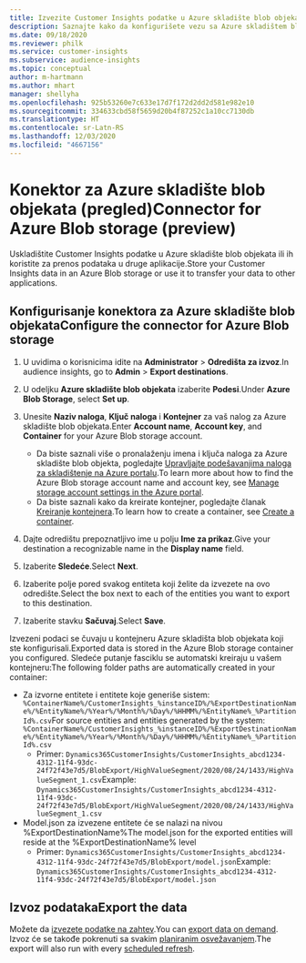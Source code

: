```yaml
---
title: Izvezite Customer Insights podatke u Azure skladište blob objekata
description: Saznajte kako da konfigurišete vezu sa Azure skladištem blob objekata.
ms.date: 09/18/2020
ms.reviewer: philk
ms.service: customer-insights
ms.subservice: audience-insights
ms.topic: conceptual
author: m-hartmann
ms.author: mhart
manager: shellyha
ms.openlocfilehash: 925b53260e7c633e17d7f172d2dd2d581e982e10
ms.sourcegitcommit: 334633cbd58f5659d20b4f87252c1a10cc7130db
ms.translationtype: HT
ms.contentlocale: sr-Latn-RS
ms.lasthandoff: 12/03/2020
ms.locfileid: "4667156"
---
```

# <a name="connector-for-azure-blob-storage-preview"></a><span data-ttu-id="23f7e-103">Konektor za Azure skladište blob objekata (pregled)</span><span class="sxs-lookup"><span data-stu-id="23f7e-103">Connector for Azure Blob storage (preview)</span></span>

<span data-ttu-id="23f7e-104">Uskladištite Customer Insights podatke u Azure skladište blob objekata ili ih koristite za prenos podataka u druge aplikacije.</span><span class="sxs-lookup"><span data-stu-id="23f7e-104">Store your Customer Insights data in an Azure Blob storage or use it to transfer your data to other applications.</span></span>

## <a name="configure-the-connector-for-azure-blob-storage"></a><span data-ttu-id="23f7e-105">Konfigurisanje konektora za Azure skladište blob objekata</span><span class="sxs-lookup"><span data-stu-id="23f7e-105">Configure the connector for Azure Blob storage</span></span>

1. <span data-ttu-id="23f7e-106">U uvidima o korisnicima idite na **Administrator** > **Odredišta za izvoz**.</span><span class="sxs-lookup"><span data-stu-id="23f7e-106">In audience insights, go to **Admin** > **Export destinations**.</span></span>

1. <span data-ttu-id="23f7e-107">U odeljku **Azure skladište blob objekata** izaberite **Podesi**.</span><span class="sxs-lookup"><span data-stu-id="23f7e-107">Under **Azure Blob Storage**, select **Set up**.</span></span>

1. <span data-ttu-id="23f7e-108">Unesite **Naziv naloga**, **Ključ naloga** i **Kontejner** za vaš nalog za Azure skladište blob objekata.</span><span class="sxs-lookup"><span data-stu-id="23f7e-108">Enter **Account name**, **Account key**, and **Container** for your Azure Blob storage account.</span></span>
    - <span data-ttu-id="23f7e-109">Da biste saznali više o pronalaženju imena i ključa naloga za Azure skladište blob objekta, pogledajte [Upravljajte podešavanjima naloga za skladištenje na Azure portalu](https://docs.microsoft.com/azure/storage/common/storage-account-manage).</span><span class="sxs-lookup"><span data-stu-id="23f7e-109">To learn more about how to find the Azure Blob storage account name and account key, see [Manage storage account settings in the Azure portal](https://docs.microsoft.com/azure/storage/common/storage-account-manage).</span></span>
    - <span data-ttu-id="23f7e-110">Da biste saznali kako da kreirate kontejner, pogledajte članak [Kreiranje kontejnera](https://docs.microsoft.com/azure/storage/blobs/storage-quickstart-blobs-portal#create-a-container).</span><span class="sxs-lookup"><span data-stu-id="23f7e-110">To learn how to create a container, see [Create a container](https://docs.microsoft.com/azure/storage/blobs/storage-quickstart-blobs-portal#create-a-container).</span></span>

1. <span data-ttu-id="23f7e-111">Dajte odredištu prepoznatljivo ime u polju **Ime za prikaz**.</span><span class="sxs-lookup"><span data-stu-id="23f7e-111">Give your destination a recognizable name in the **Display name** field.</span></span>

1. <span data-ttu-id="23f7e-112">Izaberite **Sledeće**.</span><span class="sxs-lookup"><span data-stu-id="23f7e-112">Select **Next**.</span></span>

1. <span data-ttu-id="23f7e-113">Izaberite polje pored svakog entiteta koji želite da izvezete na ovo odredište.</span><span class="sxs-lookup"><span data-stu-id="23f7e-113">Select the box next to each of the entities you want to export to this destination.</span></span>

1. <span data-ttu-id="23f7e-114">Izaberite stavku **Sačuvaj**.</span><span class="sxs-lookup"><span data-stu-id="23f7e-114">Select **Save**.</span></span>

<span data-ttu-id="23f7e-115">Izvezeni podaci se čuvaju u kontejneru Azure skladišta blob objekata koji ste konfigurisali.</span><span class="sxs-lookup"><span data-stu-id="23f7e-115">Exported data is stored in the Azure Blob storage container you configured.</span></span> <span data-ttu-id="23f7e-116">Sledeće putanje fasciklu se automatski kreiraju u vašem kontejneru:</span><span class="sxs-lookup"><span data-stu-id="23f7e-116">The following folder paths are automatically created in your container:</span></span>

- <span data-ttu-id="23f7e-117">Za izvorne entitete i entitete koje generiše sistem: `%ContainerName%/CustomerInsights_%instanceID%/%ExportDestinationName%/%EntityName%/%Year%/%Month%/%Day%/%HHMM%/%EntityName%_%PartitionId%.csv`</span><span class="sxs-lookup"><span data-stu-id="23f7e-117">For source entities and entities generated by the system: `%ContainerName%/CustomerInsights_%instanceID%/%ExportDestinationName%/%EntityName%/%Year%/%Month%/%Day%/%HHMM%/%EntityName%_%PartitionId%.csv`</span></span>
  - <span data-ttu-id="23f7e-118">Primer: `Dynamics365CustomerInsights/CustomerInsights_abcd1234-4312-11f4-93dc-24f72f43e7d5/BlobExport/HighValueSegment/2020/08/24/1433/HighValueSegment_1.csv`</span><span class="sxs-lookup"><span data-stu-id="23f7e-118">Example: `Dynamics365CustomerInsights/CustomerInsights_abcd1234-4312-11f4-93dc-24f72f43e7d5/BlobExport/HighValueSegment/2020/08/24/1433/HighValueSegment_1.csv`</span></span>
- <span data-ttu-id="23f7e-119">Model.json za izvezene entitete će se nalazi na nivou %ExportDestinationName%</span><span class="sxs-lookup"><span data-stu-id="23f7e-119">The model.json for the exported entities will reside at the %ExportDestinationName% level</span></span>
  - <span data-ttu-id="23f7e-120">Primer: `Dynamics365CustomerInsights/CustomerInsights_abcd1234-4312-11f4-93dc-24f72f43e7d5/BlobExport/model.json`</span><span class="sxs-lookup"><span data-stu-id="23f7e-120">Example: `Dynamics365CustomerInsights/CustomerInsights_abcd1234-4312-11f4-93dc-24f72f43e7d5/BlobExport/model.json`</span></span>

## <a name="export-the-data"></a><span data-ttu-id="23f7e-121">Izvoz podataka</span><span class="sxs-lookup"><span data-stu-id="23f7e-121">Export the data</span></span>

<span data-ttu-id="23f7e-122">Možete da [izvezete podatke na zahtev](/export-destinations.md#export-data-on-demand).</span><span class="sxs-lookup"><span data-stu-id="23f7e-122">You can [export data on demand](/export-destinations.md#export-data-on-demand).</span></span> <span data-ttu-id="23f7e-123">Izvoz će se takođe pokrenuti sa svakim [planiranim osvežavanjem](system.md#schedule-tab).</span><span class="sxs-lookup"><span data-stu-id="23f7e-123">The export will also run with every [scheduled refresh](system.md#schedule-tab).</span></span>
